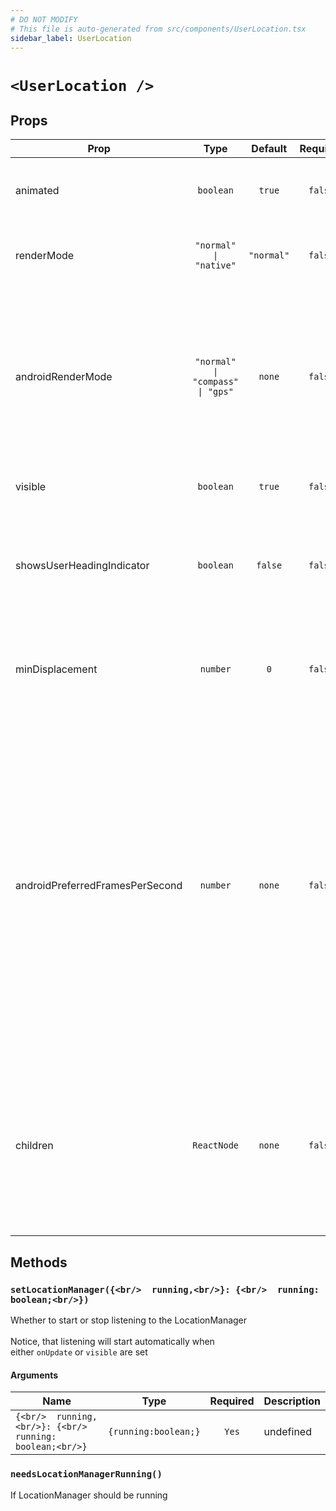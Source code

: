 ```yaml
---
# DO NOT MODIFY
# This file is auto-generated from src/components/UserLocation.tsx
sidebar_label: UserLocation
---
```


# `<UserLocation />`

## Props

| Prop                            |               Type               |  Default   | Required | Description                                                                                                                                                                                                                                                                                          |
| ------------------------------- | :------------------------------: | :--------: | :------: | ---------------------------------------------------------------------------------------------------------------------------------------------------------------------------------------------------------------------------------------------------------------------------------------------------- |
| animated                        |            `boolean`             |   `true`   | `false`  | Whether location icon is animated between updates                                                                                                                                                                                                                                                    |
| renderMode                      |      `"normal" \| "native"`      | `"normal"` | `false`  | Which render mode to use.<br/>Can either be `normal` or `native`                                                                                                                                                                                                                                     |
| androidRenderMode               | `"normal" \| "compass" \| "gps"` |   `none`   | `false`  | native/android only render mode<br/><br/> - normal: just a circle<br/> - compass: triangle with heading<br/> - gps: large arrow<br/><br/>@platform android                                                                                                                                           |
| visible                         |            `boolean`             |   `true`   | `false`  | Whether location icon is visible                                                                                                                                                                                                                                                                     |
| showsUserHeadingIndicator       |            `boolean`             |  `false`   | `false`  | Show or hide small arrow which indicates direction the device is pointing relative to north.                                                                                                                                                                                                         |
| minDisplacement                 |             `number`             |    `0`     | `false`  | Minimum amount of movement before GPS location is updated in meters                                                                                                                                                                                                                                  |
| androidPreferredFramesPerSecond |             `number`             |   `none`   | `false`  | Android only. Set max FPS at which location animators can output updates. Use this setting to limit animation rate of the location puck on higher zoom levels to decrease the stress on the device's CPU which can directly improve battery life, without sacrificing UX.<br/><br/>@platform android |
| children                        |           `ReactNode`            |   `none`   | `false`  | Custom location icon of type mapbox-gl-native components<br/><br/>NOTE: Forking maintainer does not understand the above comment.                                                                                                                                                                    |

## Methods

### `setLocationManager({<br/>  running,<br/>}: {<br/>  running: boolean;<br/>})`

Whether to start or stop listening to the LocationManager<br/><br/>Notice, that listening will start automatically when<br/>either `onUpdate` or `visible` are set

#### Arguments

| Name                                                      |         Type         | Required | Description |
| --------------------------------------------------------- | :------------------: | :------: | ----------- |
| `{<br/>  running,<br/>}: {<br/>  running: boolean;<br/>}` | `{running:boolean;}` |  `Yes`   | undefined   |

### `needsLocationManagerRunning()`

If LocationManager should be running
